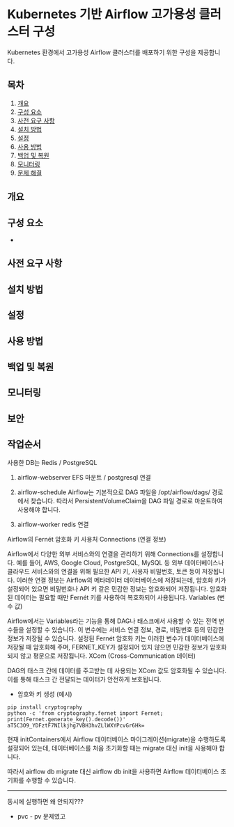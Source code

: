 # Kubernetes 기반 Airflow 고가용성 클러스터 구성

Kubernetes 환경에서 고가용성 Airflow 클러스터를 배포하기 위한 구성을 제공합니다.

## 목차

1. [개요](#개요)
2. [구성 요소](#구성-요소)
3. [사전 요구 사항](#사전-요구-사항)
4. [설치 방법](#설치-방법)
5. [설정](#설정)
6. [사용 방법](#사용-방법)
7. [백업 및 복원](#백업-및-복원)
8. [모니터링](#모니터링)
9. [문제 해결](#문제-해결)


## 개요


## 구성 요소

- 

## 사전 요구 사항




## 설치 방법


## 설정


## 사용 방법


## 백업 및 복원


## 모니터링

## 보안

## 작업순서

사용한 DB는 Redis / PostgreSQL

1. airflow-webserver
EFS 마운트 / postgresql 연결

2. airflow-schedule
Airflow는 기본적으로 DAG 파일을 /opt/airflow/dags/ 경로에서 찾습니다. 따라서 PersistentVolumeClaim을 DAG 파일 경로로 마운트하여 사용해야 합니다.

3. airflow-worker
redis 연결

Airflow의 Fernét 암호화 키 사용처
Connections (연결 정보)

Airflow에서 다양한 외부 서비스와의 연결을 관리하기 위해 Connections를 설정합니다.
예를 들어, AWS, Google Cloud, PostgreSQL, MySQL 등 외부 데이터베이스나 클라우드 서비스와의 연결을 위해 필요한 API 키, 사용자 비밀번호, 토큰 등이 저장됩니다.
이러한 연결 정보는 Airflow의 메타데이터 데이터베이스에 저장되는데, 암호화 키가 설정되어 있으면 비밀번호나 API 키 같은 민감한 정보는 암호화되어 저장됩니다.
암호화된 데이터는 필요할 때만 Fernét 키를 사용하여 복호화되어 사용됩니다.
Variables (변수 값)

Airflow에서는 Variables라는 기능을 통해 DAG나 태스크에서 사용할 수 있는 전역 변수들을 설정할 수 있습니다.
이 변수에는 서비스 연결 정보, 경로, 비밀번호 등의 민감한 정보가 저장될 수 있습니다.
설정된 Fernét 암호화 키는 이러한 변수가 데이터베이스에 저장될 때 암호화해 주며, FERNET_KEY가 설정되어 있지 않으면 민감한 정보가 암호화되지 않고 평문으로 저장됩니다.
XCom (Cross-Communication 데이터)

DAG의 태스크 간에 데이터를 주고받는 데 사용되는 XCom 값도 암호화될 수 있습니다.
이를 통해 태스크 간 전달되는 데이터가 안전하게 보호됩니다.

- 암호와 키 생성 (예시)
```
pip install cryptography
python -c 'from cryptography.fernet import Fernet; print(Fernet.generate_key().decode())'
aT5C3O9_YDFztF7NIlkjhg7VBH3hvZLlWXYPcvGr6Hk=
```


현재 initContainers에서 Airflow 데이터베이스 마이그레이션(migrate)을 수행하도록 설정되어 있는데, 데이터베이스를 처음 초기화할 때는 migrate 대신 init을 사용해야 합니다.

따라서 airflow db migrate 대신 airflow db init을 사용하면 Airflow 데이터베이스 초기화를 수행할 수 있습니다.



----

동시에 실행하면 왜 안되지??? 
- pvc - pv 문제였고